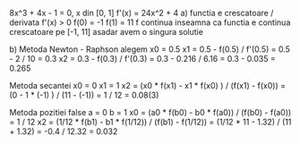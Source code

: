 8x^3 + 4x - 1 = 0, x din [0, 1]
f'(x) = 24x^2 + 4
a) functia e crescatoare / derivata f'(x) > 0
   f(0) = -1
   f(1) = 11
   f continua
   inseamna ca functia e continua crescatoare pe [-1, 11]
   asadar avem o singura solutie
   
b) Metoda Newton - Raphson 
alegem x0 = 0.5
x1 = 0.5 - f(0.5) / f'(0.5)
   = 0.5 - 2 / 10
   = 0.3
x2 = 0.3 - f(0.3) / f'(0.3)
   = 0.3 - 0.216 / 6.16
   = 0.3 - 0.035
   = 0.265

   Metoda secantei
   x0 = 0
   x1 = 1
   x2 = (x0 * f(x1) - x1 * f(x0) ) / (f(x1) - f(x0))
      = (0 - 1 * (-1) ) / (11 - (-1))
      = 1 / 12
      = 0.08(3)
   
   Metoda pozitiei false
   a = 0
   b = 1
   x0 = (a0 * f(b0) - b0 * f(a0)) / (f(b0) - f(a0))
      = 1 / 12
   x2 = (1/12 * f(b1) - b1 * f(1/12)) / (f(b1) - f(1/12))
      = (1/12 * 11 - 1.32) / (11 + 1.32)
      = -0.4 / 12.32
      = 0.032
